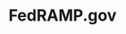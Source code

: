 ---
layout: home-new
body-class: home-new
permalink: /
title: FedRAMP.gov
tab-title: How to Become FedRAMP Authorized
summary: Learn how to navigate the FedRAMP authorization process as the federal government aims to standardize their adoption of cloud service offerings.
tags: authorization process, federal agencies, cloud service providers, Joint Authorization Board, JAB; continuous monitoring, partnership establishment, readiness assessment, FedRAMP Connect, security deliverables, full security assessment, JAB authorization process, agency authorization process
hero-image: /assets/img/home-banner.png
hero-text: Securing Cloud Products Across the Federal Government
hero-secondary-text: The Federal Risk and Authorization Management Program (FedRAMP) provides a standardized approach to security authorizations for cloud service offerings.
marketplace-text: The FedRAMP Marketplace provides a searchable, sortable database of cloud offerings that have achieved a FedRAMP designation.
csp-header: Are you a CSP and donʼt know where to start?
csp-text: To get started with FedRAMP, CSPs interested in pursing an authorization should complete a CSP Information Form. Completing this form will trigger the FedRAMP Program Management Office (PMO) to set up an intake call to discuss your system and the best authorization strategy for you.
---